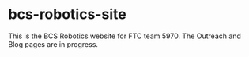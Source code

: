 # bcs-robotics-site
This is the BCS Robotics website for FTC team 5970.
The Outreach and Blog pages are in progress.
